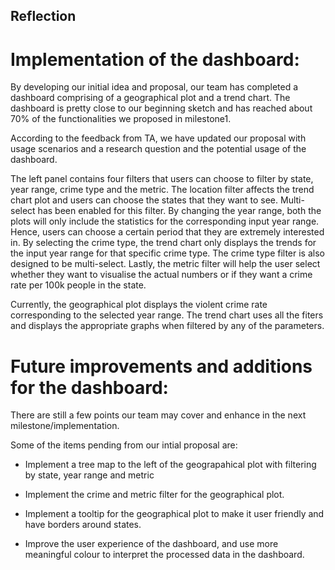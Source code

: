 ## Reflection

# Implementation of the dashboard:

By developing our initial idea and proposal, our team has completed a dashboard comprising of a geographical plot and a trend chart. The dashboard is pretty close to our beginning sketch and has reached about 70% of the functionalities we proposed in milestone1.

According to the feedback from TA, we have updated our proposal with usage scenarios and a research question and the potential usage of the dashboard.

The left panel contains four filters that users can choose to filter by state, year range, crime type and the metric. The location filter affects the trend chart plot and users can choose the states that they want to see. Multi-select has been enabled for this filter. By changing the year range, both the plots will only include the statistics for the corresponding input year range. Hence, users can choose a certain period that they are extremely interested in. By selecting the crime type, the trend chart only displays the trends for the input year range for that specific crime type. The crime type filter is also designed to be multi-select. Lastly, the metric filter will help the user select whether they want to visualise the actual numbers or if they want a crime rate per 100k people in the state.

Currently, the geographical plot displays the violent crime rate corresponding to the selected year range. The trend chart uses all the fiters and displays the appropriate graphs when filtered by any of the parameters.


# Future improvements and additions for the dashboard:

There are still a few points our team may cover and enhance in the next milestone/implementation.

Some of the items pending from our intial proposal are:

- Implement a tree map to the left of the geograpahical plot with filtering by state, year range and metric

- Implement the crime and metric filter for the geographical plot.

- Implement a tooltip for the geographical plot to make it user friendly and have borders around states.

- Improve the user experience of the dashboard, and use more meaningful colour to interpret the processed data in the dashboard.
